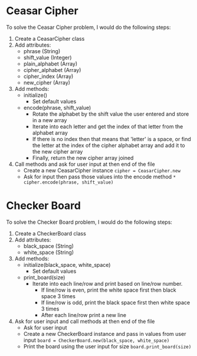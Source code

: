 # Ceasar Cipher
To solve the Ceasar Cipher problem, I would do the following steps:
1. Create a CeasarCipher class
2. Add attributes:
    * phrase (String)
    * shift_value (Integer)
    * plain_alphabet (Array)
    * cipher_alphabet (Array)
    * cipher_index (Array)
    * new_cipher (Array)
3. Add methods:
    * initialize()
        * Set default values
    * encode(phrase, shift_value)
        * Rotate the alphabet by the shift value the user entered and store in a new array
        * Iterate into each letter and get the index of that letter from the alphabet array
        * If there is no index then that means that 'letter' is a space, or find the letter at the index of the cipher alphabet array and add it to the new cipher array
        * Finally, return the new cipher array joined
4. Call methods and ask for user input at then end of the file
    * Create a new CeasarCipher instance `cipher = CeasarCipher.new`
    * Ask for input then pass those values into the encode method `* cipher.encode(phrase, shift_value)`


# Checker Board
To solve the Checker Board problem, I would do the following steps:
1. Create a CheckerBoard class
2. Add attributes:
    * black_space (String)
    * white_space (String)
3. Add methods:
    * initialize(black_space, white_space)
        * Set default values
    * print_board(size)
        * Iterate into each line/row and print based on line/row number.
            * If line/row is even, print the white space first then black space 3 times
            * If line/row is odd, print the black space first then white space 3 times
            * After each line/row print a new line
4. Ask for user input and call methods at then end of the file
    * Ask for user input
    * Create a new CheckerBoard instance and pass in values from user input `board = CheckerBoard.new(black_space, white_space)`
    * Print the board using the user input for size `board.print_board(size)`
